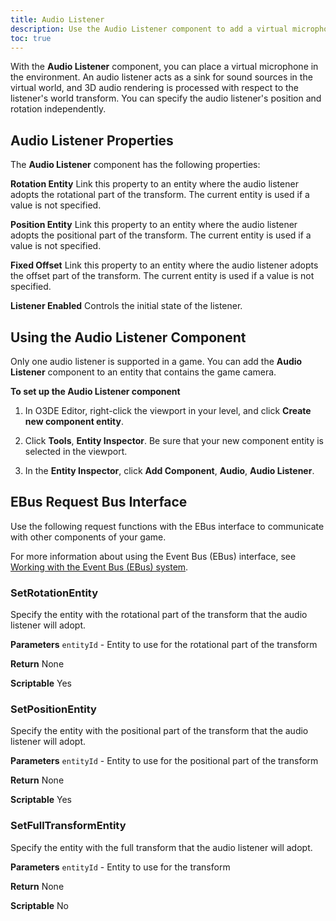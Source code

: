 ```yaml
---
title: Audio Listener
description: Use the Audio Listener component to add a virtual microphone in the Open 3D Engine environment.
toc: true
---
```


With the **Audio Listener** component, you can place a virtual microphone in the environment. An audio listener acts as a sink for sound sources in the virtual world, and 3D audio rendering is processed with respect to the listener's world transform. You can specify the audio listener's position and rotation independently.

## Audio Listener Properties

The **Audio Listener** component has the following properties:

**Rotation Entity**
Link this property to an entity where the audio listener adopts the rotational part of the transform. The current entity is used if a value is not specified.

**Position Entity**
Link this property to an entity where the audio listener adopts the positional part of the transform. The current entity is used if a value is not specified.

**Fixed Offset**
Link this property to an entity where the audio listener adopts the offset part of the transform. The current entity is used if a value is not specified.

**Listener Enabled**
Controls the initial state of the listener.

## Using the Audio Listener Component

Only one audio listener is supported in a game. You can add the **Audio Listener** component to an entity that contains the game camera.

**To set up the Audio Listener component**

1. In O3DE Editor, right-click the viewport in your level, and click **Create new component entity**.

1. Click **Tools**, **Entity Inspector**. Be sure that your new component entity is selected in the viewport.

1. In the **Entity Inspector**, click **Add Component**, **Audio**, **Audio Listener**.

## EBus Request Bus Interface

Use the following request functions with the EBus interface to communicate with other components of your game.

For more information about using the Event Bus (EBus) interface, see [Working with the Event Bus (EBus) system](/docs/user-guide/programming/ebus/).

### SetRotationEntity

Specify the entity with the rotational part of the transform that the audio listener will adopt.

**Parameters**
`entityId` - Entity to use for the rotational part of the transform

**Return**
None

**Scriptable**
Yes

### SetPositionEntity

Specify the entity with the positional part of the transform that the audio listener will adopt.

**Parameters**
`entityId` - Entity to use for the positional part of the transform

**Return**
None

**Scriptable**
Yes

### SetFullTransformEntity

Specify the entity with the full transform that the audio listener will adopt.

**Parameters**
`entityId` - Entity to use for the transform

**Return**
None

**Scriptable**
No
